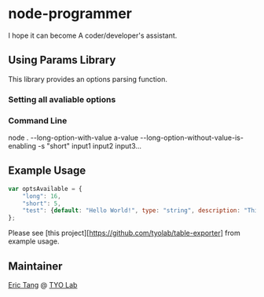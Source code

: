 # node-programmer
I hope it can become A coder/developer's assistant.

## Using Params Library

This library provides an options parsing function.

### Setting all avaliable options



### Command Line
node . --long-option-with-value a-value --long-option-without-value-is-enabling -s "short" input1 input2 input3...

## Example Usage

``` javascript
var optsAvailable = {
    "long": 16,
    "short": 5,
    "test": {default: "Hello World!", type: "string", description: "This is a test option."},
};


```

Please see [this project][https://github.com/tyolab/table-exporter] from example usage.

## Maintainer

[Eric Tang](https://twitter.com/_e_tang) @ [TYO Lab](http://tyo.com.au)


